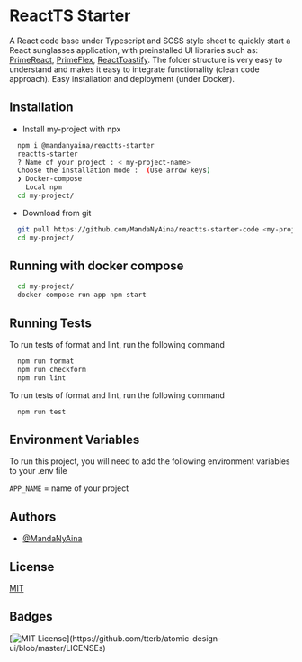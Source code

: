 
# ReactTS Starter

A React code base under Typescript and SCSS style sheet to quickly start a 
React sunglasses application, with preinstalled UI libraries such as: 
[PrimeReact](https://www.primefaces.org/primereact/), 
[PrimeFlex](https://www.primefaces.org/primeflex/), 
[ReactToastify](https://www.npmjs.com/package/react-toastify). 
The folder structure is very easy to understand and makes it easy to integrate 
functionality (clean code approach). Easy installation and deployment 
(under Docker).


## Installation

- Install my-project with npx

```bash
  npm i @mandanyaina/reactts-starter
  reactts-starter
  ? Name of your project : < my-project-name>
  Choose the installation mode :  (Use arrow keys)
  ❯ Docker-compose 
    Local npm 
  cd my-project/
```

- Download from git

```bash
  git pull https://github.com/MandaNyAina/reactts-starter-code <my-project>
  cd my-project/
```
## Running with docker compose

```bash
  cd my-project/
  docker-compose run app npm start
```
## Running Tests

To run tests of format and lint, run the following command

```bash
  npm run format
  npm run checkform
  npm run lint
```

To run tests of format and lint, run the following command

```bash
  npm run test
```

## Environment Variables

To run this project, you will need to add the following environment 
variables to your .env file

`APP_NAME` = name of your project


## Authors

- [@MandaNyAina](https://github.com/MandaNyAina)


## License

[MIT](https://choosealicense.com/licenses/mit/)


## Badges


[![MIT License](https://img.shields.io/apm/l/atomic-design-ui.svg?)](https://github.com/tterb/atomic-design-ui/blob/master/LICENSEs)

